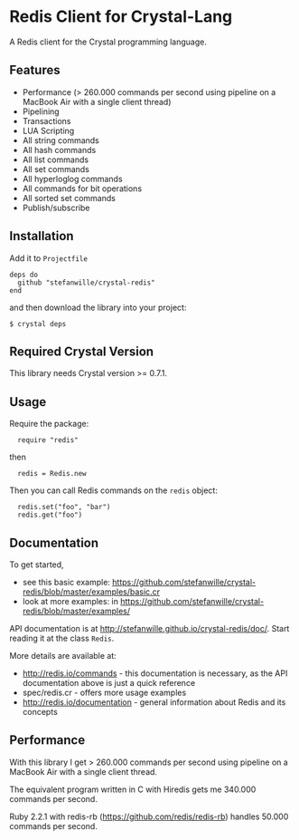 Redis Client for Crystal-Lang
================================

A Redis client for the Crystal programming language.


## Features

* Performance (> 260.000 commands per second using pipeline on a MacBook Air with a single client thread)
* Pipelining
* Transactions
* LUA Scripting
* All string commands
* All hash commands
* All list commands
* All set commands
* All hyperloglog commands
* All commands for bit operations
* All sorted set commands
* Publish/subscribe


## Installation

Add it to `Projectfile`

```crystal
deps do
  github "stefanwille/crystal-redis"
end
```

and then download the library into your project:

```crystal
$ crystal deps
```


## Required Crystal Version

This library needs Crystal version >= 0.7.1.


## Usage

Require the package:

```crystal
  require "redis"
```

then

```crystal
  redis = Redis.new
```

Then you can call Redis commands on the `redis` object:

```crystal
  redis.set("foo", "bar")
  redis.get("foo")
```

## Documentation

To get started,

* see this basic example: https://github.com/stefanwille/crystal-redis/blob/master/examples/basic.cr
* look at more examples: in https://github.com/stefanwille/crystal-redis/blob/master/examples/

API documentation is at http://stefanwille.github.io/crystal-redis/doc/.
Start reading it at the class `Redis`.

More details are available at:

* http://redis.io/commands - this documentation is necessary, as the API documentation above is just a quick reference
* spec/redis.cr - offers more usage examples
* http://redis.io/documentation - general information about Redis and its concepts


## Performance

With this library I get > 260.000 commands per second using pipeline on a MacBook Air with a single client thread.

The equivalent program written in C with Hiredis gets me 340.000 commands per second.

Ruby 2.2.1 with redis-rb (https://github.com/redis/redis-rb) handles 50.000 commands per second.
